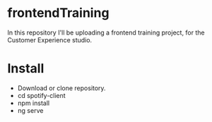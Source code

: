# frontendTraining
In this repository I'll be uploading a frontend training project, for the Customer Experience studio.

# Install

* Download or clone repository.
* cd spotify-client
* npm install
* ng serve
